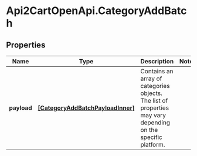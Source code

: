 # Api2CartOpenApi.CategoryAddBatch

## Properties

Name | Type | Description | Notes
------------ | ------------- | ------------- | -------------
**payload** | [**[CategoryAddBatchPayloadInner]**](CategoryAddBatchPayloadInner.md) | Contains an array of categories objects. The list of properties may vary depending on the specific platform. | 


